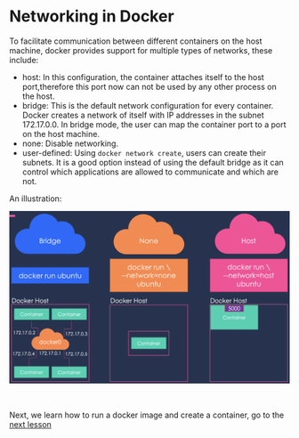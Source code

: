 # Networking in Docker

To facilitate communication between different containers on the host machine, docker provides support for multiple types of networks, these include:

- host: In this configuration, the container attaches itself to the host port,therefore this port now can not be used by any other process on the host.
- bridge: This is the default network configuration for every container. Docker creates a network of itself with IP addresses in the subnet 172.17.0.0. In bridge mode, the user can map the container port to a port on the host machine.
- none: Disable networking.
- user-defined: Using `docker network create`, users can create their subnets. It is a good option instead of using the default bridge as it can control which applications are allowed to communicate and which are not.

An illustration:

![Docker networks](../images/docker_networks_illustration.png)

<br>

Next, we learn how to run a docker image and create a container, go to the [next lesson](running_docker_container.md)